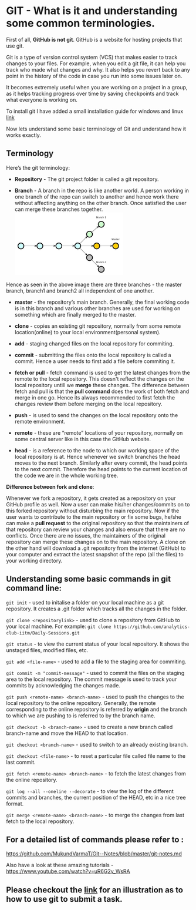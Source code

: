 # GIT - What is it and understanding some common terminologies.

First of all, **GitHub is not git**. GitHub is a website for hosting projects that use git. 

Git is a type of version control system (VCS) that makes easier to track changes to your files. For example, when you edit a git file, it can help you track who made what changes and why. It also helps you revert back to any point in the history of the code in case you run into some issues later on.

It becomes extremely useful when you are working on a project in a group, as it helps tracking progress over time by saving checkpoints and track what everyone is working on.

To install git I have added a small installation guide for windows and linux [link](../setup/git_setup.md)

Now lets understand some basic terminology of Git and understand how it works exactly.

## Terminology
Here’s the git terminology:

- **Repository** - The git project folder is called a git repository.

- **Branch** - A branch in the repo is like another world. A person working in one branch of the repo can switch to another and hence work there without affecting anything on the other branch. Once satisfied the user can merge these branches together.
![git-1](images/git1.png)

Hence as seen in the above image there are three branches -  the master branch, branch1 and branch2 all independent of one another.

- **master** - the repository’s main branch. Generally, the final working code is in this branch and various other branches are used for working on something which are finally merged to the master.

- **clone** - copies an existing git repository, normally from some remote location(online) to your local environment(personal system).
  
- **add** - staging changed files on the local repository for commiting.

- **commit** - submitting the files onto the local repository is called a commit. Hence a user needs to first add a file before commiting it.

- **fetch or pull** - fetch command is used to get the latest changes from the remote to the local repository. This doesn't reflect the changes on the local repository untill we **merge** these changes. The difference between fetch and pull is that the **pull command** does the work of both fetch and merge in one go. Hence its always recommended to first fetch the changes review them before merging on the local repository.


- **push** - is used to send the changes on the local repository onto the remote environment. 

- **remote** - these are “remote” locations of your repository, normally on some central server like in this case the GitHub website.

- **head** - is a reference to the node to which our working space of the local repository is at. Hence whenever we switch branches the head moves to the next branch. Similarly after every commit, the head points to the next commit. Therefore the head points to the current location of the code we are in the whole working tree.


**Difference between fork and clone**:

Whenever we fork a repository, it gets created as a repository on your GitHub profile as well. Now a user can make his/her changes/commits on to this forked repository without disturbing the main repository. Now if the user wants to contribute to the main repository or fix some bugs, he/she can make a **pull request** to the original repository so that the maintainers of that repository can review your changes and also ensure that there are no conflicts. Once there are no issues, the maintainers of the original repository can merge these changes on to the main repository.
A clone on the other hand will download a .git repository from the internet (GitHub) to your computer and extract the latest snapshot of the repo (all the files) to your working directory.

## Understanding some basic commands in git command line:

```git init``` - used to initalise a folder on your local machine as a git repository. It creates a .git folder which tracks all the changes in the folder.

```git clone <repositorylink>``` - used to clone a repository from GitHub to your local machine. For example:
```git clone https://github.com/analytics-club-iitm/Daily-Sessions.git```

```git status``` - to view the current status of your local repository. It shows the unstaged files, modified files, etc.

```git add <file-name>``` - used to add a file to the staging area for commiting. 

```git commit -m "commit-message"``` - used to commit the files on the staging area to the local repository. The commit message is used to track your commits by acknowledging the changes made.

```git push <remote-name> <branch-name>``` - used to push the changes to the local repository to the online repository.
Generally, the remote corresponding to the online repository is referred by **origin** and the branch to which we are pushing to is referred to by the branch name.

```git checkout -b <branch-name>``` - used to create a new branch called branch-name and move the HEAD to that location.

```git checkout <branch-name>``` - used to switch to an already existing branch.

```git checkout <file-name>``` - to reset a particular file called file name to the last commit.

```git fetch <remote-name> <branch-name>``` - to fetch the latest changes from the online repository.

```git log --all --oneline --decorate``` - to view the log of the different commits and branches, the current position of the HEAD, etc in a nice tree format.

```git merge <remote-name> <branch-name>``` - to merge the changes from last fetch to the local repository.

## For a detailed list of commands please refer to :
https://github.com/MukundVarmaT/Git--Notes/blob/master/git-notes.md

Also have a look at these amazing tutorials - https://www.youtube.com/watch?v=uR6G2v_WsRA

## Please checkout the [link](submit_task.md) for an illustration as to how to use git to submit a task. 